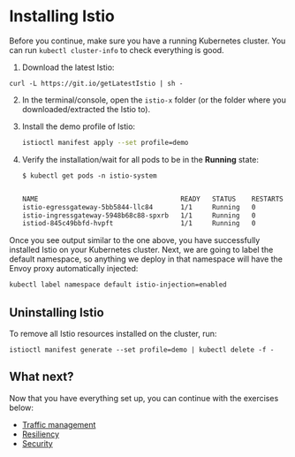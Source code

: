 # Installing Istio

Before you continue, make sure you have a running Kubernetes cluster. You can run `kubectl cluster-info` to check everything is good.

1. Download the latest Istio:
```
curl -L https://git.io/getLatestIstio | sh -
```

2.  In the terminal/console, open the `istio-x` folder (or the folder where you downloaded/extracted the Istio to).

3. Install the demo profile of Istio:

    ```bash
    istioctl manifest apply --set profile=demo
    ```

4.  Verify the installation/wait for all pods to be in the **Running** state:

    ```code
    $ kubectl get pods -n istio-system
    ```

    ```bash

    NAME                                    READY   STATUS    RESTARTS   AGE
    istio-egressgateway-5bb5844-llc84       1/1     Running   0          76s
    istio-ingressgateway-5948b68c88-spxrb   1/1     Running   0          76s
    istiod-845c49bbfd-hvpft                 1/1     Running   0          94s
    ```

Once you see output similar to the one above, you have successfully installed Istio on your Kubernetes cluster. Next, we are going to label the default namespace, so anything we deploy in that namespace will have the Envoy proxy automatically injected:

```bash
kubectl label namespace default istio-injection=enabled
```

## Uninstalling Istio

To remove all Istio resources installed on the cluster, run:

```
istioctl manifest generate --set profile=demo | kubectl delete -f -
```

## What next?

Now that you have everything set up, you can continue with the exercises below:

- [Traffic management](./traffic/README.md)
- [Resiliency](./resiliency/README.md)
- [Security](./security/README.md)
